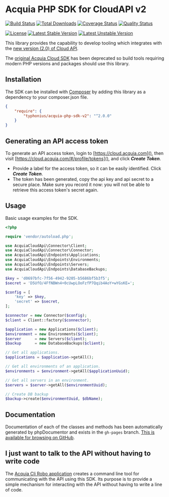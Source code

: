 
Acquia PHP SDK for CloudAPI v2
=

[![Build Status](https://travis-ci.org/typhonius/acquia-php-sdk-v2.svg?branch=master)](https://travis-ci.org/typhonius/acquia-php-sdk-v2)
[![Total Downloads](https://poser.pugx.org/typhonius/acquia-php-sdk-v2/downloads.png)](https://packagist.org/packages/typhonius/acquia-php-sdk-v2)
[![Coverage Status](https://coveralls.io/repos/github/typhonius/acquia-php-sdk-v2/badge.svg?branch=master)](https://coveralls.io/github/typhonius/acquia-php-sdk-v2?branch=master)
[![Quality Status](https://scrutinizer-ci.com/g/typhonius/acquia-php-sdk-v2/badges/quality-score.png?b=master)](https://scrutinizer-ci.com/g/typhonius/acquia-php-sdk-v2/)

[![License](https://poser.pugx.org/typhonius/acquia-php-sdk-v2/license.png)](https://www.versioneye.com/user/projects/5a18bd670fb24f2125873c86#tab-dependencies)
[![Latest Stable Version](https://poser.pugx.org/typhonius/acquia-php-sdk-v2/v/stable.png)](https://packagist.org/packages/typhonius/acquia-php-sdk-v2)
[![Latest Unstable Version](https://poser.pugx.org/typhonius/acquia-php-sdk-v2/v/unstable.png)](https://packagist.org/packages/typhonius/acquia-php-sdk-v2)

This library provides the capability to develop tooling which integrates with the [new version (2.0) of Cloud API](https://cloud.acquia.com/api-docs/).

The [original Acquia Cloud SDK](https://github.com/acquia/acquia-sdk-php) has been deprecated so build tools requiring modern PHP versions and packages should use this library.

## Installation

The SDK can be installed with [Composer](http://getcomposer.org) by adding this
library as a dependency to your composer.json file.

```json
{
    "require": {
        "typhonius/acquia-php-sdk-v2": "^2.0.0"
    }
}
```

## Generating an API access token

To generate an API access token, login to [https://cloud.acquia.com](), then visit [https://cloud.acquia.com/#/profile/tokens](), and click ***Create Token***.

* Provide a label for the access token, so it can be easily identified. Click ***Create Token***.
* The token has been generated, copy the api key and api secret to a secure place. Make sure you record it now: you will not be able to retrieve this access token's secret again.


## Usage

Basic usage examples for the SDK.

```php
<?php

require 'vendor/autoload.php';

use AcquiaCloudApi\Connector\Client;
use AcquiaCloudApi\Connector\Connector;
use AcquiaCloudApi\Endpoints\Applications;
use AcquiaCloudApi\Endpoints\Environments;
use AcquiaCloudApi\Endpoints\Servers;
use AcquiaCloudApi\Endpoints\DatabaseBackups;

$key = 'd0697bfc-7f56-4942-9205-b5686bf5b3f5';
$secret = 'D5UfO/4FfNBWn4+0cUwpLOoFzfP7Qqib4AoY+wYGsKE=';

$config = [
    'key' => $key,
    'secret' => $secret,
];

$connector = new Connector($config);
$client = Client::factory($connector);

$application = new Applications($client);
$environment = new Environments($client);
$server      = new Servers($client);
$backup      = new DatabaseBackups($client);

// Get all applications.
$applications = $application->getAll();

// Get all environments of an application.
$environments = $environment->getAll($applicationUuid);

// Get all servers in an environment.
$servers = $server->getAll($environmentUuid);

// Create DB backup
$backup->create($environmentUuid, $dbName);

```

## Documentation

Documentation of each of the classes and methods has been automatically generated by phpDocumentor and exists in the `gh-pages` branch. [This is available for browsing on GitHub](https://typhonius.github.io/acquia-php-sdk-v2/).

## I just want to talk to the API without having to write code

The [Acquia Cli Robo application](https://github.com/typhonius/acquia_cli) creates a command line tool for communicating with the API using this SDK. Its purpose is to provide a simple mechanism for interacting with the API without having to write a line of code.

